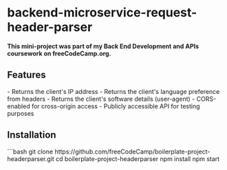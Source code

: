 # backend-microservice-request-header-parser
<b>This mini-project was part of my Back End Development and APIs coursework on freeCodeCamp.org.</b>

<h2>Features</h2>
- Returns the client's IP address
- Returns the client's language preference from headers
- Returns the client's software details (user-agent)
- CORS-enabled for cross-origin access
- Publicly accessible API for testing purposes

<h2>Installation</h2>
   ```bash
   git clone https://github.com/freeCodeCamp/boilerplate-project-headerparser.git
   cd boilerplate-project-headerparser
   npm install 
   npm start
